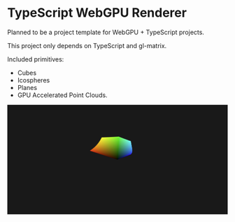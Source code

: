 # TypeScript WebGPU Renderer

Planned to be a project template for WebGPU + TypeScript projects.

This project only depends on TypeScript and gl-matrix.

Included primitives:
- Cubes
- Icospheres
- Planes
- GPU Accelerated Point Clouds.

![image](./static/image.png)
